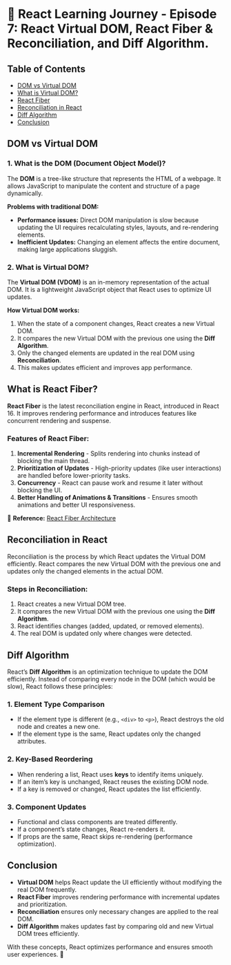# 🚀 React Learning Journey - Episode 7: React Virtual DOM, React Fiber & Reconciliation, and Diff Algorithm.

## Table of Contents

- [DOM vs Virtual DOM](#dom-vs-virtual-dom)
- [What is Virtual DOM?](#what-is-virtual-dom)
- [React Fiber](#react-fiber)
- [Reconciliation in React](#reconciliation-in-react)
- [Diff Algorithm](#diff-algorithm)
- [Conclusion](#conclusion)

## DOM vs Virtual DOM

### 1. What is the DOM (Document Object Model)?

The **DOM** is a tree-like structure that represents the HTML of a webpage. It allows JavaScript to manipulate the content and structure of a page dynamically.

**Problems with traditional DOM:**

- **Performance issues:** Direct DOM manipulation is slow because updating the UI requires recalculating styles, layouts, and re-rendering elements.
- **Inefficient Updates:** Changing an element affects the entire document, making large applications sluggish.

### 2. What is Virtual DOM?

The **Virtual DOM (VDOM)** is an in-memory representation of the actual DOM. It is a lightweight JavaScript object that React uses to optimize UI updates.

**How Virtual DOM works:**

1. When the state of a component changes, React creates a new Virtual DOM.
2. It compares the new Virtual DOM with the previous one using the **Diff Algorithm**.
3. Only the changed elements are updated in the real DOM using **Reconciliation**.
4. This makes updates efficient and improves app performance.

## What is React Fiber?

**React Fiber** is the latest reconciliation engine in React, introduced in React 16. It improves rendering performance and introduces features like concurrent rendering and suspense.

### Features of React Fiber:

1. **Incremental Rendering** - Splits rendering into chunks instead of blocking the main thread.
2. **Prioritization of Updates** - High-priority updates (like user interactions) are handled before lower-priority tasks.
3. **Concurrency** - React can pause work and resume it later without blocking the UI.
4. **Better Handling of Animations & Transitions** - Ensures smooth animations and better UI responsiveness.

🔗 **Reference:** [React Fiber Architecture](https://github.com/acdlite/react-fiber-architecture)

## Reconciliation in React

Reconciliation is the process by which React updates the Virtual DOM efficiently. React compares the new Virtual DOM with the previous one and updates only the changed elements in the actual DOM.

### Steps in Reconciliation:

1. React creates a new Virtual DOM tree.
2. It compares the new Virtual DOM with the previous one using the **Diff Algorithm**.
3. React identifies changes (added, updated, or removed elements).
4. The real DOM is updated only where changes were detected.

## Diff Algorithm

React’s **Diff Algorithm** is an optimization technique to update the DOM efficiently. Instead of comparing every node in the DOM (which would be slow), React follows these principles:

### 1. Element Type Comparison

- If the element type is different (e.g., `<div>` to `<p>`), React destroys the old node and creates a new one.
- If the element type is the same, React updates only the changed attributes.

### 2. Key-Based Reordering

- When rendering a list, React uses **keys** to identify items uniquely.
- If an item’s key is unchanged, React reuses the existing DOM node.
- If a key is removed or changed, React updates the list efficiently.

### 3. Component Updates

- Functional and class components are treated differently.
- If a component’s state changes, React re-renders it.
- If props are the same, React skips re-rendering (performance optimization).

## Conclusion

- **Virtual DOM** helps React update the UI efficiently without modifying the real DOM frequently.
- **React Fiber** improves rendering performance with incremental updates and prioritization.
- **Reconciliation** ensures only necessary changes are applied to the real DOM.
- **Diff Algorithm** makes updates fast by comparing old and new Virtual DOM trees efficiently.

With these concepts, React optimizes performance and ensures smooth user experiences. 🚀
